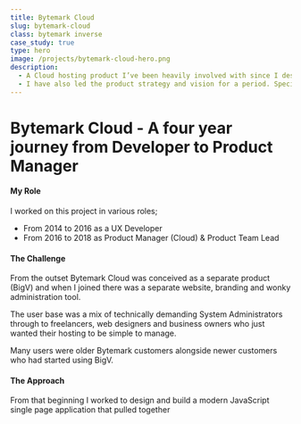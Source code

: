 ```yaml
---
title: Bytemark Cloud
slug: bytemark-cloud
class: bytemark inverse
case_study: true
type: hero
image: /projects/bytemark-cloud-hero.png
description:
  - A Cloud hosting product I’ve been heavily involved with since I designed and built an influential JavaScript application (AngularJS) back in 2014.
  - I have also led the product strategy and vision for a period. Specifying and launching new features to drive revenue, and conducting customer & usability research to ensure it stays relevant in an extremely competitive market.
---
```


# Bytemark Cloud - A four year journey from Developer to Product Manager

#### My Role

I worked on this project in various roles;

* From 2014 to 2016 as a UX Developer
* From 2016 to 2018 as Product Manager (Cloud) & Product Team Lead

#### The Challenge

From the outset Bytemark Cloud was conceived as a separate product (BigV) and when I joined there was a separate website, branding and wonky administration tool.

The user base was a mix of technically demanding System Administrators through to freelancers, web designers and business owners who just wanted their hosting to be simple to manage.

Many users were older Bytemark customers alongside newer customers who had started using BigV.

#### The Approach


From that beginning I worked to design and build a modern JavaScript single page application that pulled together 
